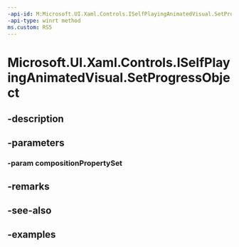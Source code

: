```yaml
---
-api-id: M:Microsoft.UI.Xaml.Controls.ISelfPlayingAnimatedVisual.SetProgressObject(Windows.UI.Composition.CompositionPropertySet)
-api-type: winrt method
ms.custom: RS5
---
```


<!-- Method syntax.
public void ISelfPlayingAnimatedVisual.SetProgressObject(CompositionPropertySet compositionPropertySet)
-->

# Microsoft.UI.Xaml.Controls.ISelfPlayingAnimatedVisual.SetProgressObject

## -description

## -parameters
### -param compositionPropertySet

## -remarks

## -see-also

## -examples

